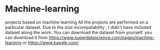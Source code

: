 # Machine-learning
projects based on machine learning
All the projects are performed on a particular dataset. 
Due to the size incompatability , I didn't have included dataset along the work.
You can download the dataset from yourself. 
you can download it from
https://www.superdatascience.com/pages/machine-learning
or 
https://www.kaggle.com/
